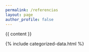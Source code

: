 ```yaml
---
permalink: /referencias
layout: page
author_profile: false
---
```


{{ content }}

{% include categorized-data.html %}